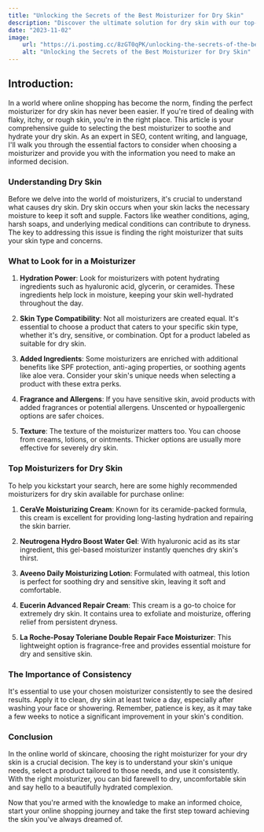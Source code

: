 ```yaml
---
title: "Unlocking the Secrets of the Best Moisturizer for Dry Skin"
description: "Discover the ultimate solution for dry skin with our top-rated moisturizer. Say goodbye to dryness and hello to supple, hydrated skin!"
date: "2023-11-02"
image:
    url: "https://i.postimg.cc/8zGT0qPK/unlocking-the-secrets-of-the-best-moisturizer-for-dry-skin-your-ultimate-online-guide.webp"
    alt: "Unlocking the Secrets of the Best Moisturizer for Dry Skin"
---
```


## Introduction:

In a world where online shopping has become the norm, finding the perfect moisturizer for dry skin has never been easier. If you're tired of dealing with flaky, itchy, or rough skin, you're in the right place. This article is your comprehensive guide to selecting the best moisturizer to soothe and hydrate your dry skin. As an expert in SEO, content writing, and language, I'll walk you through the essential factors to consider when choosing a moisturizer and provide you with the information you need to make an informed decision.

### Understanding Dry Skin

Before we delve into the world of moisturizers, it's crucial to understand what causes dry skin. Dry skin occurs when your skin lacks the necessary moisture to keep it soft and supple. Factors like weather conditions, aging, harsh soaps, and underlying medical conditions can contribute to dryness. The key to addressing this issue is finding the right moisturizer that suits your skin type and concerns.

### What to Look for in a Moisturizer

1. **Hydration Power**: Look for moisturizers with potent hydrating ingredients such as hyaluronic acid, glycerin, or ceramides. These ingredients help lock in moisture, keeping your skin well-hydrated throughout the day.

2. **Skin Type Compatibility**: Not all moisturizers are created equal. It's essential to choose a product that caters to your specific skin type, whether it's dry, sensitive, or combination. Opt for a product labeled as suitable for dry skin.

3. **Added Ingredients**: Some moisturizers are enriched with additional benefits like SPF protection, anti-aging properties, or soothing agents like aloe vera. Consider your skin's unique needs when selecting a product with these extra perks.

4. **Fragrance and Allergens**: If you have sensitive skin, avoid products with added fragrances or potential allergens. Unscented or hypoallergenic options are safer choices.

5. **Texture**: The texture of the moisturizer matters too. You can choose from creams, lotions, or ointments. Thicker options are usually more effective for severely dry skin.

### Top Moisturizers for Dry Skin

To help you kickstart your search, here are some highly recommended moisturizers for dry skin available for purchase online:

1. **CeraVe Moisturizing Cream**: Known for its ceramide-packed formula, this cream is excellent for providing long-lasting hydration and repairing the skin barrier.

2. **Neutrogena Hydro Boost Water Gel**: With hyaluronic acid as its star ingredient, this gel-based moisturizer instantly quenches dry skin's thirst.

3. **Aveeno Daily Moisturizing Lotion**: Formulated with oatmeal, this lotion is perfect for soothing dry and sensitive skin, leaving it soft and comfortable.

4. **Eucerin Advanced Repair Cream**: This cream is a go-to choice for extremely dry skin. It contains urea to exfoliate and moisturize, offering relief from persistent dryness.

5. **La Roche-Posay Toleriane Double Repair Face Moisturizer**: This lightweight option is fragrance-free and provides essential moisture for dry and sensitive skin.

### The Importance of Consistency

It's essential to use your chosen moisturizer consistently to see the desired results. Apply it to clean, dry skin at least twice a day, especially after washing your face or showering. Remember, patience is key, as it may take a few weeks to notice a significant improvement in your skin's condition.

### Conclusion

In the online world of skincare, choosing the right moisturizer for your dry skin is a crucial decision. The key is to understand your skin's unique needs, select a product tailored to those needs, and use it consistently. With the right moisturizer, you can bid farewell to dry, uncomfortable skin and say hello to a beautifully hydrated complexion.

Now that you're armed with the knowledge to make an informed choice, start your online shopping journey and take the first step toward achieving the skin you've always dreamed of.